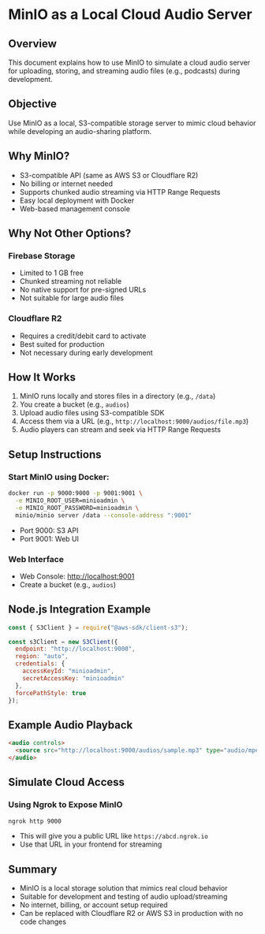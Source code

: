 # MinIO as a Local Cloud Audio Server

## Overview

This document explains how to use MinIO to simulate a cloud audio server for uploading, storing, and streaming audio files (e.g., podcasts) during development.

## Objective

Use MinIO as a local, S3-compatible storage server to mimic cloud behavior while developing an audio-sharing platform.

## Why MinIO?

* S3-compatible API (same as AWS S3 or Cloudflare R2)
* No billing or internet needed
* Supports chunked audio streaming via HTTP Range Requests
* Easy local deployment with Docker
* Web-based management console

## Why Not Other Options?

### Firebase Storage

* Limited to 1 GB free
* Chunked streaming not reliable
* No native support for pre-signed URLs
* Not suitable for large audio files

### Cloudflare R2

* Requires a credit/debit card to activate
* Best suited for production
* Not necessary during early development

## How It Works

1. MinIO runs locally and stores files in a directory (e.g., `/data`)
2. You create a bucket (e.g., `audios`)
3. Upload audio files using S3-compatible SDK
4. Access them via a URL (e.g., `http://localhost:9000/audios/file.mp3`)
5. Audio players can stream and seek via HTTP Range Requests

## Setup Instructions

### Start MinIO using Docker:

```bash
docker run -p 9000:9000 -p 9001:9001 \
  -e MINIO_ROOT_USER=minioadmin \
  -e MINIO_ROOT_PASSWORD=minioadmin \
  minio/minio server /data --console-address ":9001"
```

* Port 9000: S3 API
* Port 9001: Web UI

### Web Interface

* Web Console: [http://localhost:9001](http://localhost:9001)
* Create a bucket (e.g., `audios`)

## Node.js Integration Example

```js
const { S3Client } = require("@aws-sdk/client-s3");

const s3Client = new S3Client({
  endpoint: "http://localhost:9000",
  region: "auto",
  credentials: {
    accessKeyId: "minioadmin",
    secretAccessKey: "minioadmin"
  },
  forcePathStyle: true
});
```

## Example Audio Playback

```html
<audio controls>
  <source src="http://localhost:9000/audios/sample.mp3" type="audio/mpeg">
</audio>
```

## Simulate Cloud Access

### Using Ngrok to Expose MinIO

```bash
ngrok http 9000
```

* This will give you a public URL like `https://abcd.ngrok.io`
* Use that URL in your frontend for streaming

## Summary

* MinIO is a local storage solution that mimics real cloud behavior
* Suitable for development and testing of audio upload/streaming
* No internet, billing, or account setup required
* Can be replaced with Cloudflare R2 or AWS S3 in production with no code changes
